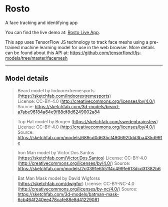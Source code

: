 # Rosto
A face tracking and identifying app

You can find the live demo at: <a href="https://adslatham.github.io/Rosto/" target="_blank">Rosto Live App</a>.

This app uses TensorFlow JS technology to track face meshs using a pre-trained machine learning model for use in the web browser.
More details can be found about this API at:
https://github.com/tensorflow/tfjs-models/tree/master/facemesh

---

## Model details
> Beard model by Indoorextremesports (https://sketchfab.com/Indoorextremesports)<br/>
> License: CC-BY-4.0 (http://creativecommons.org/licenses/by/4.0/)<br/>
> Source: https://sketchfab.com/3d-models/beard-a7abe96184a64e9f88df8d6249002a84

> Top Hat model by Borgen (https://sketchfab.com/swedenbrainstew)
> License: CC-BY-4.0 (http://creativecommons.org/licenses/by/4.0/)
> Source: https://sketchfab.com/models/689cd0d635cf4906920dd3ba435d991e

> Iron Man model by Victor.Dos.Santos (https://sketchfab.com/Victor.Dos.Santos)
> License: CC-BY-4.0 (http://creativecommons.org/licenses/by/4.0/)
> Source: https://sketchfab.com/models/2c0391e6551f4c499fe613dcd31382b6

> Bat Man Mask model by David Wigforss (https://sketchfab.com/dwigfor)
> License: CC-BY-NC-4.0 (http://creativecommons.org/licenses/by-nc/4.0/)
> Source: https://sketchfab.com/3d-models/batman-mask-6cb464f240ee478cafe88e8d41229081
